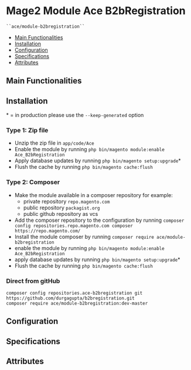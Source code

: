 # Mage2 Module Ace B2bRegistration

    ``ace/module-b2bregistration``

 - [Main Functionalities](#markdown-header-main-functionalities)
 - [Installation](#markdown-header-installation)
 - [Configuration](#markdown-header-configuration)
 - [Specifications](#markdown-header-specifications)
 - [Attributes](#markdown-header-attributes)


## Main Functionalities


## Installation
\* = in production please use the `--keep-generated` option

### Type 1: Zip file

 - Unzip the zip file in `app/code/Ace`
 - Enable the module by running `php bin/magento module:enable Ace_B2bRegistration`
 - Apply database updates by running `php bin/magento setup:upgrade`\*
 - Flush the cache by running `php bin/magento cache:flush`

### Type 2: Composer

 - Make the module available in a composer repository for example:
    - private repository `repo.magento.com`
    - public repository `packagist.org`
    - public github repository as vcs
 - Add the composer repository to the configuration by running `composer config repositories.repo.magento.com composer https://repo.magento.com/`
 - Install the module composer by running `composer require ace/module-b2bregistration`
 - enable the module by running `php bin/magento module:enable Ace_B2bRegistration`
 - apply database updates by running `php bin/magento setup:upgrade`\*
 - Flush the cache by running `php bin/magento cache:flush`

### Direct from gitHub
    composer config repositories.ace-b2bregistration git https://github.com/durgagupta/b2bregistration.git
    composer require ace/module-b2bregistration:dev-master



## Configuration




## Specifications


## Attributes